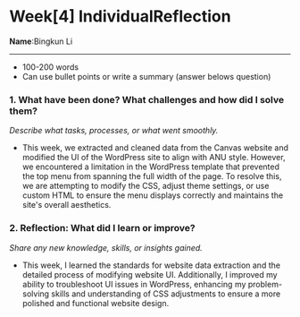 # Week[4] IndividualReflection 
**Name**:Bingkun Li


---

*  100-200 words
* Can use bullet points or write a summary (answer belows question)

### 1. What have been done? What challenges and how did I solve them?
*Describe what tasks, processes, or what went smoothly.*

- This week, we extracted and cleaned data from the Canvas website and modified the UI of the WordPress site to align with ANU style. However, we encountered a limitation in the WordPress template that prevented the top menu from spanning the full width of the page. To resolve this, we are attempting to modify the CSS, adjust theme settings, or use custom HTML to ensure the menu displays correctly and maintains the site's overall aesthetics.

### 2. Reflection: What did I learn or improve?
*Share any new knowledge, skills, or insights gained.*

- This week, I learned the standards for website data extraction and the detailed process of modifying website UI. Additionally, I improved my ability to troubleshoot UI issues in WordPress, enhancing my problem-solving skills and understanding of CSS adjustments to ensure a more polished and functional website design.